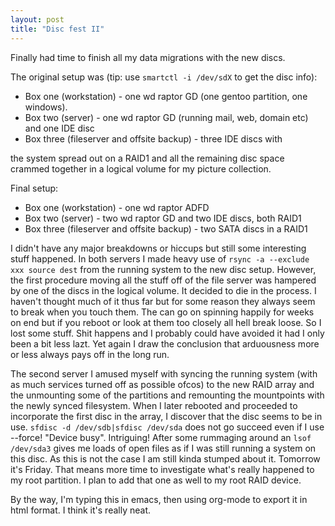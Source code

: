 ```yaml
---
layout: post
title: "Disc fest II"
---
```


Finally had time to finish all my data migrations with the new discs. 

The original setup was (tip: use ``smartctl -i /dev/sdX`` to get the disc info): 

* Box one (workstation) - one wd raptor GD (one gentoo partition, one windows).
* Box two (server) - one wd raptor GD (running mail, web, domain etc) and one IDE disc
* Box three (fileserver and offsite backup) - three IDE discs with


the system spread out on a RAID1 and all the remaining disc space
crammed together in a logical volume for my picture collection.

Final setup:

* Box one (workstation) - one wd raptor ADFD</li>
* Box two (server) - two wd raptor GD and two IDE discs, both RAID1
* Box three (fileserver and offsite backup) - two SATA discs in a RAID1

I didn't have any major breakdowns or hiccups but still some interesting stuff happened. In both servers I made heavy use of ``rsync -a --exclude xxx source dest`` from the running system to the new disc setup. However, the first procedure moving all the stuff off of the file server was hampered by one of the discs in the logical volume. 
It decided to die in the process. I haven't thought much of it thus far but for some reason they always seem to break when you touch them. The can go on spinning happily for weeks on end but if you reboot or look at them too closely all hell break loose. So I lost some stuff. Shit happens and I probably could have avoided it had I only been a bit less lazt. Yet again I draw the conclusion that arduousness more or less always pays off in the long run. 

The second server I amused myself with syncing the running system (with as much services turned off as possible ofcos) to the new RAID array and the unmounting some of the partitions and remounting the mountpoints with the newly synced filesystem. When I later rebooted and proceeded to incorporate the first disc in the array, I discover that the disc seems to be in use. ``sfdisc -d /dev/sdb|sfdisc /dev/sda`` does not go succeed even if I use --force! 
"Device busy". Intriguing! After some rummaging around an ``lsof /dev/sda3`` gives me loads of open files as if 
I was still running a system on this disc. As this is not the case I am still kinda stumped about it. 
Tomorrow it's Friday. That means more time to investigate what's really happened to my root partition. 
I plan to add that one as well to my root RAID device. 

By the way, I'm typing this in emacs, then using org-mode to export it in html format. I think it's really neat.  